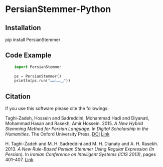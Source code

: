 # PersianStemmer-Python

## Installation
pip install PersianStemmer

## Code Example

```python
    import PersianStemmer
    
    ps = PersianStemmer()
    println(ps.run("زیباست"))
```

## Citation
If you use this software please cite the followings:

Taghi-Zadeh, Hossein and Sadreddini, Mohammad Hadi and Diyanati, Mohammad Hasan and Rasekh, Amir Hossein. 2015. *A New Hybrid Stemming Method for Persian Language*. In *Digital Scholarship in the Humanities*. The Oxford University Press.
[DOI](http://dx.doi.org/10.1093/llc/fqv053)
[Link](http://dsh.oxfordjournals.org/content/early/2015/11/06/llc.fqv053.abstract)

H. Taghi-Zadeh and M. H. Sadreddini and M. H. Dianaty and A. H. Rasekh. 2013. *A New Rule-Based Persian Stemmer Using Regular Expression (In Persian)*. In *Iranian Conference on Intelligent Systems (ICIS 2013)*, pages 401–407.
[Link](http://www.civilica.com/Paper-ICS11-ICS11_109.html)
